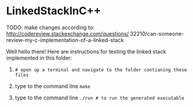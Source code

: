 LinkedStackInC++
================

TODO: make changes according to: http://codereview.stackexchange.com/questions/
32210/can-someone-review-my-c-implementation-of-a-linked-stack

Well hello there! Here are instructions for testing the linked stack implemented in this folder:

1. ```# open up a terminal and navigate to the folder contianing these files```

2. type to the command line ```make```

3. type to the command line ```./run # to run the generated executable```